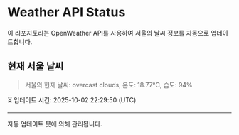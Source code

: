 
# Weather API Status

이 리포지토리는 OpenWeather API를 사용하여 서울의 날씨 정보를 자동으로 업데이트합니다.

## 현재 서울 날씨
> 서울의 현재 날씨: overcast clouds, 온도: 18.77°C, 습도: 94%

⏳ 업데이트 시간: 2025-10-02 22:29:50 (UTC)

---
자동 업데이트 봇에 의해 관리됩니다.
